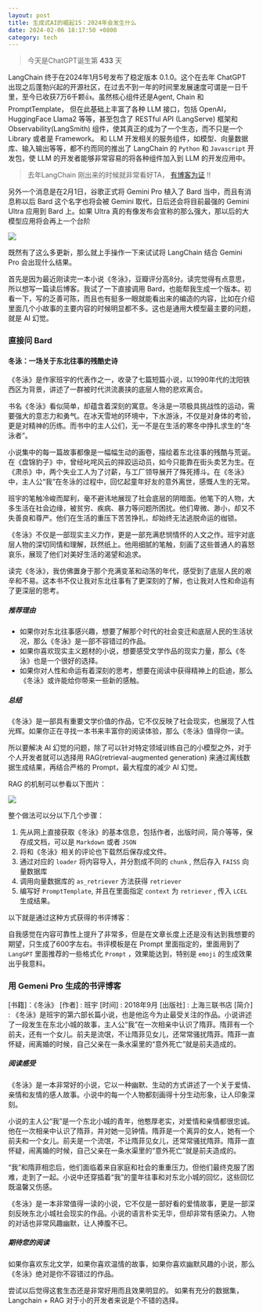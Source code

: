 ```yaml
---
layout: post
title: 生成式AI的崛起15：2024年会发生什么
date: 2024-02-06 18:17:50 +0800
category: tech
---
```


> 今天是ChatGPT诞生第 **433** 天

LangChain 终于在2024年1月5号发布了稳定版本 0.1.0。这个在去年 ChatGPT 出现之后蓬勃兴起的开源社区，在过去不到一年的时间里发展速度可谓是一日千里，至今已收获7万6千颗👍。虽然核心组件还是Agent, Chain 和 PromptTemplate， 但在此基础上丰富了各种 LLM 接口，包括 OpenAI， HuggingFace Llama2 等等，甚至包含了 RESTful API (LangServe) 框架和 Observability(LangSmith) 组件，使其真正的成为了一个生态，而不只是一个 Library 或者是 Framework。 和 LLM 开发相关的服务组件，如模型、向量数据库、输入输出等等，都不约而同的推出了 LangChain 的 `Python` 和 `Javascript` 开发包，使 LLM 的开发者能够非常容易的将各种组件加入到 LLM 的开发应用中。  

> 去年LangChain 刚出来的时候就非常看好TA， [有博客为证](./2023-04-15-rise_of_generative_ai_5.md) !!

另外一个消息是在2月1日，谷歌正式将 Gemini Pro 植入了 Bard 当中，而且有消息称以后 Bard 这个名字也将会被 Gemini 取代，日后还会将目前最强的 Gemini Ultra 应用到 Bard 上。如果 Ultra 真的有像发布会宣称的那么强大，那以后的大模型应用将会再上一个台阶


![](https://python.langchain.com/assets/images/langchain_stack-f21828069f74484521f38199910007c1.svg)

既然有了这么多更新，那么就上手操作一下来试试将 LangChain 结合 Gemini Pro 会出现什么结果。 

首先是因为最近刚读完一本小说《冬泳》，豆瓣评分高8分。读完觉得有点意思，所以想写一篇读后博客。我试了一下直接调用 Bard，也能帮我生成一个版本。初看一下，写的乏善可陈，而且也有挺多一眼就能看出来的编造的内容，比如在介绍里面几个小故事的主要内容的时候明显都不多。这也是通用大模型最主要的问题，就是 AI 幻觉。 

### 直接问 Bard

#### 冬泳：一场关于东北往事的残酷史诗

《冬泳》是作家班宇的代表作之一，收录了七篇短篇小说，以1990年代的沈阳铁西区为背景，讲述了一群被时代洪流裹挟的底层人物的悲欢离合。

书名《冬泳》看似简单，却蕴含着深刻的寓意。冬泳是一项极具挑战性的运动，需要强大的意志力和勇气。在冰天雪地的环境中，下水游泳，不仅是对身体的考验，更是对精神的历练。而书中的主人公们，无一不是在生活的寒冬中挣扎求生的“冬泳者”。

小说集中的每一篇故事都像是一幅幅生动的画卷，描绘着东北往事的残酷与荒诞。在《盘锦豹子》中，曾经叱咤风云的摔跤运动员，如今只能靠在街头卖艺为生。在《肃杀》中，两个失业工人为了讨薪，与工厂领导展开了殊死搏斗。在《冬泳》中，主人公“我”在冬泳的过程中，回忆起童年好友的意外离世，感慨人生的无常。

班宇的笔触冷峻而犀利，毫不避讳地展现了社会底层的阴暗面。他笔下的人物，大多生活在社会边缘，被贫穷、疾病、暴力等问题所困扰。他们卑微、渺小，却又不失善良和尊严。他们在生活的重压下苦苦挣扎，却始终无法逃脱命运的枷锁。

《冬泳》不仅是一部现实主义力作，更是一部充满悲悯情怀的人文之作。班宇对底层人物的深切同情和理解，跃然纸上。他用细腻的笔触，刻画了这些普通人的喜怒哀乐，展现了他们对美好生活的渴望和追求。

读完《冬泳》，我仿佛置身于那个充满变革和动荡的年代，感受到了底层人民的艰辛和不易。这本书不仅让我对东北往事有了更深刻的了解，也让我对人性和命运有了更深层的思考。

##### 推荐理由

- 如果你对东北往事感兴趣，想要了解那个时代的社会变迁和底层人民的生活状况，那么《冬泳》是一部不容错过的作品。
- 如果你喜欢现实主义题材的小说，想要感受文学作品的现实力量，那么《冬泳》也是一个很好的选择。
- 如果你对人性和命运有着深刻的思考，想要在阅读中获得精神上的启迪，那么《冬泳》或许能给你带来一些新的感触。

##### 总结

《冬泳》是一部具有重要文学价值的作品，它不仅反映了社会现实，也展现了人性光辉。如果你正在寻找一本书来丰富你的阅读体验，那么《冬泳》值得你一读。

所以要解决 AI 幻觉的问题，除了可以针对特定领域训练自己的小模型之外，对于个人开发者就可以选择用 RAG(retrieval-augmented generation) 来通过离线数据生成结果，再结合严格的 Prompt，最大程度的减少 AI 幻觉。

RAG 的机制可以参看以下图片：

![](https://python.langchain.com/assets/images/data_connection-95ff2033a8faa5f3ba41376c0f6dd32a.jpg)

整个做法可以分以下几个步骤：

1. 先从网上直接获取《冬泳》的基本信息，包括作者，出版时间，简介等等，保存成文档，可以是 `Markdown` 或者 `JSON`
2. 将和《冬泳》相关的评论也下载然后保存成文件。
3. 通过对应的 `loader` 将内容导入，并分割成不同的 `chunk` , 然后存入 `FAISS` 向量数据库
4. 调用向量数据库的 `as_retriever` 方法获得 `retriever`
5. 编写好 `PromptTemplate`, 并且在里面指定 `context` 为 `retriever` , 传入 `LCEL` 生成结果。 

以下就是通过这种方式获得的书评博客：

自我感觉在内容可靠性上提升了非常多，但是在文章长度上还是没有达到我想要的期望，只生成了600字左右。书评模板是在 Prompt 里面指定的，里面用到了 `LangGPT` 里面推荐的一些格式化 `Prompt` ，效果能达到，特别是 `emoji` 的生成效果出乎我意料。 
### 用 Gemeni Pro 生成的书评博客

[书籍]：《冬泳》
[作者] : 班宇
[时间] : 2018年9月
[出版社] : 上海三联书店
[简介] : 《冬泳》是班宇的第六部长篇小说，也是他迄今为止最受关注的作品。小说讲述了一段发生在东北小城的故事，主人公“我”在一次相亲中认识了隋菲。隋菲有一个前夫，还有一个女儿。前夫是流氓，不让隋菲见女儿，还常常骚扰隋菲。隋菲一直怀疑，闹离婚的时候，自己父亲在一条水渠里的“意外死亡”就是前夫造成的。

##### 阅读感受

《冬泳》是一本非常好的小说，它以一种幽默、生动的方式讲述了一个关于爱情、亲情和友情的感人故事。小说中的每一个人物都刻画得十分生动形象，让人印象深刻。

小说的主人公“我”是一个东北小城的青年，他憨厚老实，对爱情和亲情都很忠诚。他在一次相亲中认识了隋菲，并对她一见钟情。隋菲是一个离异的女人，她有一个前夫和一个女儿。前夫是一个流氓，不让隋菲见女儿，还常常骚扰隋菲。隋菲一直怀疑，闹离婚的时候，自己父亲在一条水渠里的“意外死亡”就是前夫造成的。

“我”和隋菲相恋后，他们面临着来自家庭和社会的重重压力。但他们最终克服了困难，走到了一起。小说中还穿插着“我”的童年往事和对东北小城的回忆，这些回忆既温馨又伤感。

《冬泳》是一本非常值得一读的小说，它不仅是一部好看的爱情故事，更是一部深刻反映东北小城社会现实的作品。小说的语言朴实无华，但却非常有感染力。人物的对话也非常风趣幽默，让人捧腹不已。

##### 期待您的阅读

如果你喜欢东北文学，如果你喜欢温情的故事，如果你喜欢幽默风趣的小说，那么《冬泳》绝对是你不容错过的作品。


尝试以后觉得这套生态还是非常好用而且效果明显的。 如果有充分的数据集，Langchain + RAG 对于小的开发者来说是个不错的选择。 